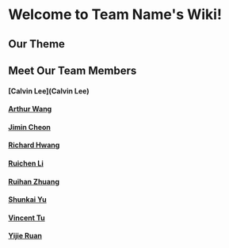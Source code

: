 # Welcome to Team Name's Wiki!

## Our Theme 

## Meet Our Team Members

[comment]: <> (Everyone add a brief intro and link their page in the parentheses section part of the header)
#### [Calvin Lee](Calvin Lee)

#### [Arthur Wang]()

#### [Jimin Cheon]()

#### [Richard Hwang]()

#### [Ruichen Li]()

#### [Ruihan Zhuang]()

#### [Shunkai Yu]()

#### [Vincent Tu]()

#### [Yijie Ruan]()

